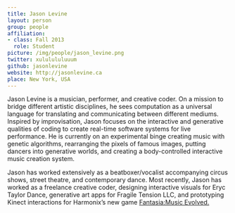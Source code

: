 ```yaml
---
title: Jason Levine
layout: person
group: people
affiliation:
- class: Fall 2013
  role: Student
picture: /img/people/jason_levine.png
twitter: xululululuuum
github: jasonlevine
website: http://jasonlevine.ca
place: New York, USA
---
```

Jason Levine is a musician, performer, and creative coder. On a mission to bridge different artistic disciplines, he sees computation as a universal language for translating and communicating between different mediums. Inspired by improvisation, Jason focuses on the interactive and generative qualities of coding to create real-time software systems for live performance. He is currently on an experimental binge creating music with genetic algorithms, rearranging the pixels of famous images, putting dancers into generative worlds, and creating a body-controlled interactive music creation system.

Jason has worked extensively as a beatboxer/vocalist accompanying circus shows, street theatre, and contemporary dance. Most recently, Jason has worked as a freelance creative coder, designing interactive visuals for Eryc Taylor Dance, generative art apps for Fragile Tension LLC, and prototyping Kinect interactions for Harmonix’s new game [Fantasia:Music Evolved. ](http://www.gamespot.com/fantasia-music-evolved/videos/fantasia-music-evolved-directing-the-music-demo-e3-2013-6410179/)
